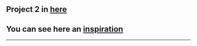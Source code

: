 ## Project 2 in <a href="https://css-project-2-f3556.web.app/" target="_blank">here</a>

## You can see here an <a href="https://ibb.co/jW83c8n" target="_blank">inspiration</a>

---
